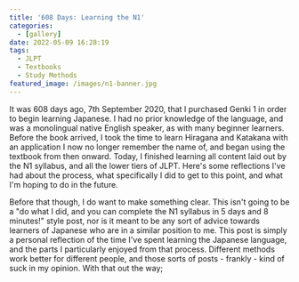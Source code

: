 ```yaml
---
title: '608 Days: Learning the N1'
categories:
  - [gallery]
date: 2022-05-09 16:28:19
tags:
  - JLPT
  - Textbooks
  - Study Methods
featured_image: /images/n1-banner.jpg
---
```

It was 608 days ago, 7th September 2020, that I purchased Genki 1 in order to begin learning Japanese. I had no prior knowledge of the language, and was a monolingual native English speaker, as with many beginner learners. Before the book arrived, I took the time to learn Hiragana and Katakana with an application I now no longer remember the name of, and began using the textbook from then onward. Today, I finished learning all content laid out by the N1 syllabus, and all the lower tiers of JLPT. Here's some reflections I've had about the process, what specifically I did to get to this point, and what I'm hoping to do in the future.

Before that though, I do want to make something clear. This isn't going to be a "do what I did, and you can complete the N1 syllabus in 5 days and 8 minutes!" style post, nor is it meant to be any sort of advice towards learners of Japanese who are in a similar position to me. This post is simply a personal reflection of the time I've spent learning the Japanese language, and the parts I particularly enjoyed from that process. Different methods work better for different people, and those sorts of posts - frankly - kind of suck in my opinion. With that out the way;



